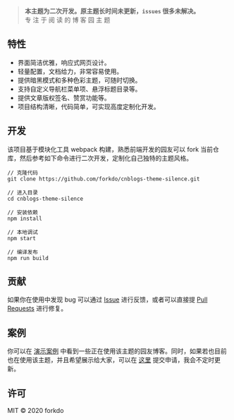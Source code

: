 <div id="intro" align="center"></div>

> **本主题为二次开发。原主题长时间未更新，`issues` 很多未解决。**  
> 专 注 于 阅 读 的 博 客 园 主 题

## 特性

- 界面简洁优雅，响应式网页设计。
- 轻量配置，文档给力，非常容易使用。
- 提供暗黑模式和多种色彩主题，可随时切换。
- 支持自定义导航栏菜单项、悬浮标题目录等。
- 提供文章版权签名、赞赏功能等。
- 项目结构清晰，代码简单，可实现高度定制化开发。

## 开发

该项目基于模块化工具 webpack 构建，熟悉前端开发的园友可以 fork 当前仓库，然后参考如下命令进行二次开发，定制化自己独特的主题风格。

```
// 克隆代码
git clone https://github.com/forkdo/cnblogs-theme-silence.git

// 进入目录
cd cnblogs-theme-silence

// 安装依赖
npm install

// 本地调试
npm start

// 编译发布
npm run build
```

## 贡献

如果你在使用中发现 bug 可以通过 [Issue](https://github.com/forkdo/cnblogs-theme-silence/issues) 进行反馈，或者可以直接提 [Pull Requests](https://github.com/forkdo/cnblogs-theme-silence/pulls) 进行修复。

## 案例

你可以在 [演示案例](https://forkdo.github.io/cnblogs-theme-silence/#/showcase) 中看到一些正在使用该主题的园友博客。同时，如果若也目前也在使用该主题，并且希望展示给大家，可以在 [这里](https://github.com/forkdo/cnblogs-theme-silence/issues/new/choose) 提交申请，我会不定时更新。

## 许可

MIT © 2020 forkdo
